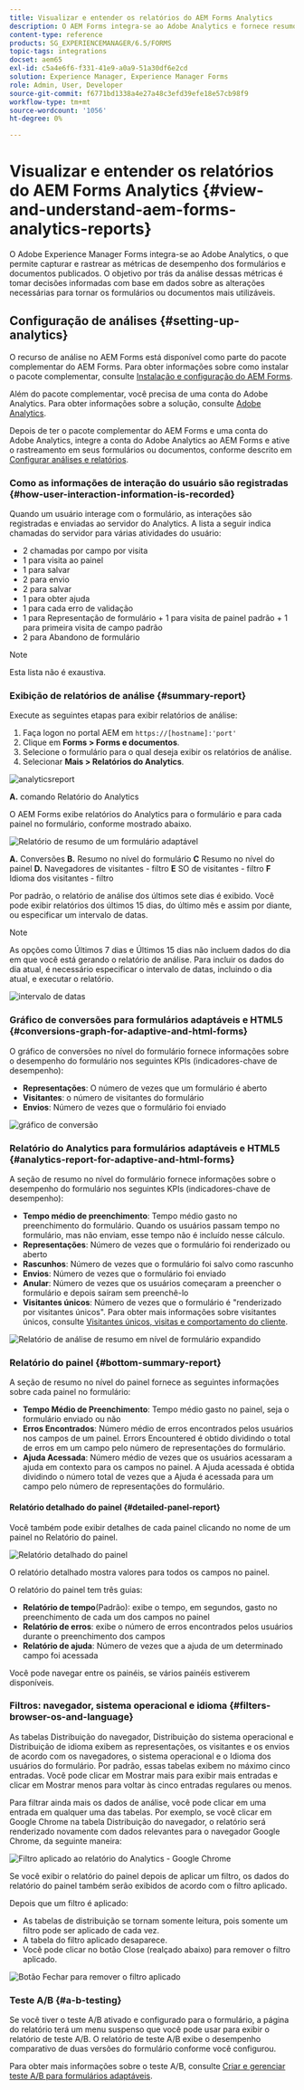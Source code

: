 ```yaml
---
title: Visualizar e entender os relatórios do AEM Forms Analytics
description: O AEM Forms integra-se ao Adobe Analytics e fornece resumo e análises detalhadas sobre os formulários adaptáveis publicados.
content-type: reference
products: SG_EXPERIENCEMANAGER/6.5/FORMS
topic-tags: integrations
docset: aem65
exl-id: c5a4e6f6-f331-41e9-a0a9-51a30df6e2cd
solution: Experience Manager, Experience Manager Forms
role: Admin, User, Developer
source-git-commit: f6771bd1338a4e27a48c3efd39efe18e57cb98f9
workflow-type: tm+mt
source-wordcount: '1056'
ht-degree: 0%

---
```


# Visualizar e entender os relatórios do AEM Forms Analytics {#view-and-understand-aem-forms-analytics-reports}

O Adobe Experience Manager Forms integra-se ao Adobe Analytics, o que permite capturar e rastrear as métricas de desempenho dos formulários e documentos publicados. O objetivo por trás da análise dessas métricas é tomar decisões informadas com base em dados sobre as alterações necessárias para tornar os formulários ou documentos mais utilizáveis.

## Configuração de análises {#setting-up-analytics}

O recurso de análise no AEM Forms está disponível como parte do pacote complementar do AEM Forms. Para obter informações sobre como instalar o pacote complementar, consulte [Instalação e configuração do AEM Forms](../../forms/using/installing-configuring-aem-forms-osgi.md).

Além do pacote complementar, você precisa de uma conta do Adobe Analytics. Para obter informações sobre a solução, consulte [Adobe Analytics](https://www.adobe.com/solutions/digital-analytics.html).

Depois de ter o pacote complementar do AEM Forms e uma conta do Adobe Analytics, integre a conta do Adobe Analytics ao AEM Forms e ative o rastreamento em seus formulários ou documentos, conforme descrito em [Configurar análises e relatórios](../../forms/using/configure-analytics-forms-documents.md).

### Como as informações de interação do usuário são registradas {#how-user-interaction-information-is-recorded}

Quando um usuário interage com o formulário, as interações são registradas e enviadas ao servidor do Analytics. A lista a seguir indica chamadas do servidor para várias atividades do usuário:

* 2 chamadas por campo por visita
* 1 para visita ao painel
* 1 para salvar
* 2 para envio
* 2 para salvar
* 1 para obter ajuda
* 1 para cada erro de validação
* 1 para Representação de formulário + 1 para visita de painel padrão + 1 para primeira visita de campo padrão
* 2 para Abandono de formulário

>[!NOTE]
>
>Esta lista não é exaustiva.

### Exibição de relatórios de análise {#summary-report}

Execute as seguintes etapas para exibir relatórios de análise:

1. Faça logon no portal AEM em `https://[hostname]:'port'`
1. Clique em **Forms > Forms e documentos**.
1. Selecione o formulário para o qual deseja exibir os relatórios de análise.
1. Selecionar **Mais > Relatórios do Analytics**.

![analyticsreport](assets/analyticsreport.png)

**A.** comando Relatório do Analytics

O AEM Forms exibe relatórios do Analytics para o formulário e para cada painel no formulário, conforme mostrado abaixo.

![Relatório de resumo de um formulário adaptável](assets/analyticsdashboard_callout.png)

**A.** Conversões **B.** Resumo no nível do formulário **C** Resumo no nível do painel **D.** Navegadores de visitantes - filtro **E** SO de visitantes - filtro **F** Idioma dos visitantes - filtro

Por padrão, o relatório de análise dos últimos sete dias é exibido. Você pode exibir relatórios dos últimos 15 dias, do último mês e assim por diante, ou especificar um intervalo de datas.

>[!NOTE]
>
>As opções como Últimos 7 dias e Últimos 15 dias não incluem dados do dia em que você está gerando o relatório de análise. Para incluir os dados do dia atual, é necessário especificar o intervalo de datas, incluindo o dia atual, e executar o relatório.

![intervalo de datas](assets/date-range.png)

### Gráfico de conversões para formulários adaptáveis e HTML5 {#conversions-graph-for-adaptive-and-html-forms}

O gráfico de conversões no nível do formulário fornece informações sobre o desempenho do formulário nos seguintes KPIs (indicadores-chave de desempenho):

* **Representações**: O número de vezes que um formulário é aberto
* **Visitantes**: o número de visitantes do formulário
* **Envios**: Número de vezes que o formulário foi enviado

![gráfico de conversão](assets/conversion-graph.png)

### Relatório do Analytics para formulários adaptáveis e HTML5 {#analytics-report-for-adaptive-and-html-forms}

A seção de resumo no nível do formulário fornece informações sobre o desempenho do formulário nos seguintes KPIs (indicadores-chave de desempenho):

* **Tempo médio de preenchimento**: Tempo médio gasto no preenchimento do formulário. Quando os usuários passam tempo no formulário, mas não enviam, esse tempo não é incluído nesse cálculo.
* **Representações**: Número de vezes que o formulário foi renderizado ou aberto
* **Rascunhos**: Número de vezes que o formulário foi salvo como rascunho
* **Envios**: Número de vezes que o formulário foi enviado
* **Anular**: Número de vezes que os usuários começaram a preencher o formulário e depois saíram sem preenchê-lo
* **Visitantes únicos**: Número de vezes que o formulário é &quot;renderizado por visitantes únicos&quot;. Para obter mais informações sobre visitantes únicos, consulte [Visitantes únicos, visitas e comportamento do cliente](https://helpx.adobe.com/analytics/kb/unique-visitors-visitor-behavior.html).

![Relatório de análise de resumo em nível de formulário expandido](assets/analytics-report.png)

### Relatório do painel {#bottom-summary-report}

A seção de resumo no nível do painel fornece as seguintes informações sobre cada painel no formulário:

* **Tempo Médio de Preenchimento**: Tempo médio gasto no painel, seja o formulário enviado ou não
* **Erros Encontrados**: Número médio de erros encontrados pelos usuários nos campos de um painel. Errors Encountered é obtido dividindo o total de erros em um campo pelo número de representações do formulário.
* **Ajuda Acessada**: Número médio de vezes que os usuários acessaram a ajuda em contexto para os campos no painel. A Ajuda acessada é obtida dividindo o número total de vezes que a Ajuda é acessada para um campo pelo número de representações do formulário.

#### Relatório detalhado do painel {#detailed-panel-report}

Você também pode exibir detalhes de cada painel clicando no nome de um painel no Relatório do painel.

![Relatório detalhado do painel](assets/panel-report-detailed.png)

O relatório detalhado mostra valores para todos os campos no painel.

O relatório do painel tem três guias:

* **Relatório de tempo**(Padrão): exibe o tempo, em segundos, gasto no preenchimento de cada um dos campos no painel
* **Relatório de erros**: exibe o número de erros encontrados pelos usuários durante o preenchimento dos campos
* **Relatório de ajuda**: Número de vezes que a ajuda de um determinado campo foi acessada

Você pode navegar entre os painéis, se vários painéis estiverem disponíveis.

### Filtros: navegador, sistema operacional e idioma {#filters-browser-os-and-language}

As tabelas Distribuição do navegador, Distribuição do sistema operacional e Distribuição de idioma exibem as representações, os visitantes e os envios de acordo com os navegadores, o sistema operacional e o Idioma dos usuários do formulário. Por padrão, essas tabelas exibem no máximo cinco entradas. Você pode clicar em Mostrar mais para exibir mais entradas e clicar em Mostrar menos para voltar às cinco entradas regulares ou menos.

Para filtrar ainda mais os dados de análise, você pode clicar em uma entrada em qualquer uma das tabelas. Por exemplo, se você clicar em Google Chrome na tabela Distribuição do navegador, o relatório será renderizado novamente com dados relevantes para o navegador Google Chrome, da seguinte maneira:

![Filtro aplicado ao relatório do Analytics - Google Chrome ](assets/filter-1.png)

Se você exibir o relatório do painel depois de aplicar um filtro, os dados do relatório do painel também serão exibidos de acordo com o filtro aplicado.

Depois que um filtro é aplicado:

* As tabelas de distribuição se tornam somente leitura, pois somente um filtro pode ser aplicado de cada vez.
* A tabela do filtro aplicado desaparece.
* Você pode clicar no botão Close (realçado abaixo) para remover o filtro aplicado.

![Botão Fechar para remover o filtro aplicado](assets/close-filter.png)

### Teste A/B {#a-b-testing}

Se você tiver o teste A/B ativado e configurado para o formulário, a página do relatório terá um menu suspenso que você pode usar para exibir o relatório de teste A/B. O relatório de teste A/B exibe o desempenho comparativo de duas versões do formulário conforme você configurou.

Para obter mais informações sobre o teste A/B, consulte [Criar e gerenciar teste A/B para formulários adaptáveis](../../forms/using/ab-testing-adaptive-forms.md).
